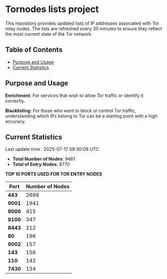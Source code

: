 # Tornodes lists project

This repository provides updated lists of IP addresses associated with Tor relay nodes. The lists are refreshed every 30 minutes to ensure they reflect the most current state of the Tor network.

## Table of Contents

- [Purpose and Usage](#purpose-and-usage)
- [Current Statistics](#current-statistics)


## Purpose and Usage

**Enrichment**: For services that wish to allow Tor traffic or identify it correctly.

**Blacklisting**: For those who want to block or control Tor traffic, understanding which IPs belong to Tor can be a starting point with a high accuracy.

## Current Statistics

Last update time : 2025-07-17 09:30:09 UTC

- **Total Number of Nodes**: 9461
- **Total of Entry Nodes**: 8770

**TOP 10 PORTS USED FOR TOR ENTRY NODES**

| **Port** | **Number of Nodes** |
|------|-----------------|
| **443**   | 2699  |
| **9001**   | 1941  |
| **9000**   | 415  |
| **9100**   | 347  |
| **8443**   | 212  |
| **80**   | 196  |
| **9002**   | 157  |
| **143**   | 156  |
| **110**   | 142  |
| **7430**   | 134  |

